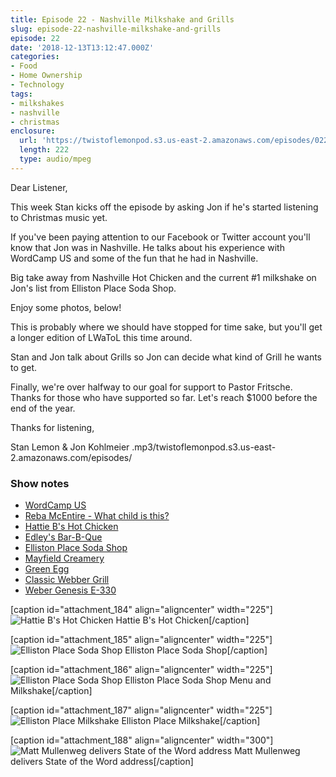 ```yaml
---
title: Episode 22 - Nashville Milkshake and Grills
slug: episode-22-nashville-milkshake-and-grills
episode: 22
date: '2018-12-13T13:12:47.000Z'
categories:
- Food
- Home Ownership
- Technology
tags:
- milkshakes
- nashville
- christmas
enclosure:
  url: 'https://twistoflemonpod.s3.us-east-2.amazonaws.com/episodes/022-lwatol-20181213.mp3 '
  length: 222
  type: audio/mpeg
---
```


Dear Listener,

This week Stan kicks off the episode by asking Jon if he's started listening to Christmas music yet.

If you've been paying attention to our Facebook or Twitter account you'll know that Jon was in Nashville. He talks about his experience with WordCamp US and some of the fun that he had in Nashville.

Big take away from Nashville Hot Chicken and the current #1 milkshake on Jon's list from Elliston Place Soda Shop.

Enjoy some photos, below!

This is probably where we should have stopped for time sake, but you'll get a longer edition of LWaToL this time around.

Stan and Jon talk about Grills so Jon can decide what kind of Grill he wants to get.

Finally, we're over halfway to our goal for support to Pastor Fritsche. Thanks for those who have supported so far. Let's reach $1000 before the end of the year.

Thanks for listening,

Stan Lemon & Jon Kohlmeier
.mp3/twistoflemonpod.s3.us-east-2.amazonaws.com/episodes/
### Show notes

- [WordCamp US](https://2018.us.wordcamp.org)
- [Reba McEntire - What child is this?](https://youtu.be/GnAX6nvG6yg)
- [Hattie B's Hot Chicken](https://hattieb.com)
- [Edley's Bar-B-Que](https://www.edleysbbq.com)
- [Elliston Place Soda Shop](http://www.ellistonplacesodashop.com)
- [Mayfield Creamery](https://mayfieldcreamery.com)
- [Green Egg](https://biggreenegg.com)
- [Classic Webber Grill](https://amzn.to/2Ld99Td)
- [Weber Genesis E-330](https://amzn.to/2UKdf9R)

\[caption id="attachment_184" align="aligncenter" width="225"\]![Hattie B's Hot Chicken](images/hattie-bs-225x300.jpg) Hattie B's Hot Chicken\[/caption\]

\[caption id="attachment_185" align="aligncenter" width="225"\]![Elliston Place Soda Shop](images/elliston-place-225x300.jpg) Elliston Place Soda Shop\[/caption\]

\[caption id="attachment_186" align="aligncenter" width="225"\]![Elliston Place Soda Shop](images/elliston-place-milkshake-225x300.jpg) Elliston Place Soda Shop Menu and Milkshake\[/caption\]

\[caption id="attachment_187" align="aligncenter" width="225"\]![Elliston Place Milkshake](images/milkshake-225x300.jpg) Elliston Place Milkshake\[/caption\]

\[caption id="attachment_188" align="aligncenter" width="300"\]![Matt Mullenweg delivers State of the Word address](images/wordcamp-300x300.jpg) Matt Mullenweg delivers State of the Word address\[/caption\]

